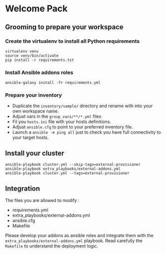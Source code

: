 # Welcome Pack

## Grooming to prepare your workspace

### Create the virtualenv to install all Python requirements

```
virtualenv venv
source venv/bin/activate
pip install -r requirements.txt
```

### Install Ansible addons roles 

```
ansible-galaxy install -fr requirements.yml
```

### Prepare your inventory

* Duplicate the `inventory/sample/` directory and rename with into your own workspace name.
* Adjust vars in the `group_vars/**/*.yml` files
* Fil you `hosts.ini` file with your hosts definitions.
* Adjust `ansible.cfg` to point to your preferred inventory file.
* Launch a `ansible -m ping all` just to check you have full connectivity to your target hosts.

## Install your cluster

```
ansible-playbook cluster.yml --skip-tags=external-provisioner
ansible-playbook extra_playbooks/external-addons.yml
ansible-playbook cluster.yml --tags=external-provisioner
```

## Integration

The files you are allowed to modify :

* requirements.yml
* extra_playbooks/external-addons.yml
* ansible.cfg
* Makefile

Please develop your addons as ansible roles and integrate them with the `extra_playbooks/external-addons.yml` playbook.
Read carefully the `Makefile` to understand the deployment logic.